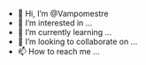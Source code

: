 - 👋 Hi, I’m @Vampomestre
- 👀 I’m interested in ...
- 🌱 I’m currently learning ...
- 💞️ I’m looking to collaborate on ...
- 📫 How to reach me ...

<!---
Vampomestre/Vampomestre is a ✨ special ✨ repository because its `README.md` (this file) appears on your GitHub profile.
You can click the Preview link to take a look at your changes.
--->
